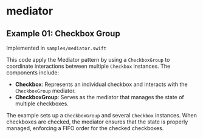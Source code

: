 # mediator

## Example 01: Checkbox Group

Implemented in `samples/mediator.swift`

This code apply the Mediator pattern by using a `CheckboxGroup` to coordinate interactions between multiple `Checkbox` instances. The components include:

- **Checkbox**: Represents an individual checkbox and interacts with the `CheckboxGroup` mediator.
- **CheckboxGroup**: Serves as the mediator that manages the state of multiple checkboxes.

The example sets up a `CheckboxGroup` and several `Checkbox` instances. When checkboxes are checked, the mediator ensures that the state is properly managed, enforcing a FIFO order for the checked checkboxes.

